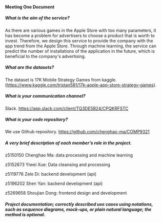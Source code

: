#### Meeting One Document

##### What is the aim of the service?

As there are various games in the Apple Store with too many parameters, it has become a problem for advertisers to choose a product that is worth to invest. Therefore, we design this service to provide the company with the app trend from the Apple Store. Through machine learning, the service can predict the number of installations of the application in the future, which is beneficial to the company's advertising.

##### What are the datasets? 

The dataset is 17K Mobile Strategy Games from kaggle. (https://www.kaggle.com/tristan581/17k-apple-app-store-strategy-games).

##### What is your communication channel? 

Slack. https://app.slack.com/client/TQ3DE5B24/CPQKRFSTC

##### What is your code repository?

We use Github repository. https://github.com/chenghao-ma/COMP9321

##### A very brief description of each member’s role in the project.

z5150150 Chenghao Ma: data processing and machine learning

z5152673 Yiwei Xue: Data cleansing and processing

z5119776 Zele Di: backend development (api)

z5196202 Shen Yan: backend development (api)

z5269658 Shoujian Dong: frontend design and development

##### Project documentation; correctly described use cases using notations, such as sequence diagrams, mock‐ups, or plain natural language; the method is optional. 

